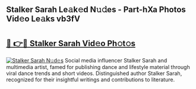 ## Stalker Sarah Le𝚊k𝚎d N𝚞𝚍es - Part-hXa Photos Vid𝚎o Le𝚊ks vb3fV

# <h2><a href="http://fbf2ly.evod.top/?m=Stalker+Sarah">🔗 👉🔴 Stalker Sarah Vid𝚎o Ph𝚘t𝚘s</a></h2>

[![Stalker Sarah N𝚞d𝚎s](https://i.imgur.com/8V9OHl7.gif)](http://fbf2ly.evod.top/?m=Stalker+Sarah)
Social media influencer Stalker Sarah and multimedia artist, famed for publishing dance and lifestyle material through viral dance trends and short videos. Distinguished author Stalker Sarah, recognized for their insightful writings and contributions to literature. 
